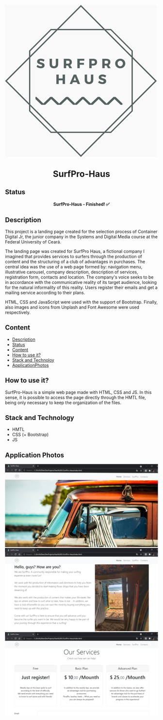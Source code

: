<img src="./assets/img/logo.png" align="center" max-width="80px">
<h1 align="center">SurfPro-Haus</h1>

## Status

<h4 align="center"> 
	SurfPro-Haus - Finished! ✅
</h4>

## Description

This project is a landing page created for the selection process of Container Digital Jr, the junior company in the Systems and Digital Media course at the Federal University of Ceará.

The landing page was created for SurfPro Haus, a fictional company I imagined that provides services to surfers through the production of content and the structuring of a club of advantages in purchases. The central idea was the use of a web page formed by: navigation menu, illustrative carousel, company description, description of services, registration form, contacts and location. The company's voice seeks to be in accordance with the communicative reality of its target audience, looking for the natural informality of this reality. Users register their emails and get a mailing service according to their plans.

HTML, CSS and JavaScript were used with the support of Bootstrap. Finally, also images and icons from Unplash and Font Awesome were used respectively.

## Content

- [Description](#description)
- [Status](#status)
- [Content](#content)
- [How to use it?](#how-to-use-it)
- [Stack and Technoloy](#stack-and-technology)
- [ApplicationPhotos](#application-photos)

## How to use it?

SurfPro-Haus is a simple web page made with HTML, CSS and JS. In this sense, it is possible to access the page directly through the HMTL file, being only necessary to keep the organization of the files.

## Stack and Technology

- HMTL
- CSS (+ Bootstrap)
- JS

## Application Photos

<img src="./assets/photos/LP01.png">
<img src="./assets/photos/LP02.png">
<img src="./assets/photos/LP03.png">
